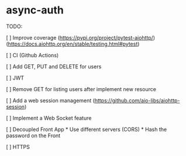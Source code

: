 # async-auth

TODO:

[ ] Improve coverage (https://pypi.org/project/pytest-aiohttp/) 
    (https://docs.aiohttp.org/en/stable/testing.html#pytest)

[ ] CI (Github Actions)

[ ] Add GET, PUT and DELETE for users

[ ] JWT

[ ] Remove GET for listing users after implement new resource

[ ] Add a web session management (https://github.com/aio-libs/aiohttp-session)

[ ] Implement a Web Socket feature

[ ] Decoupled Front App
    * Use different servers (CORS)
    * Hash the password on the Front

[ ] HTTPS